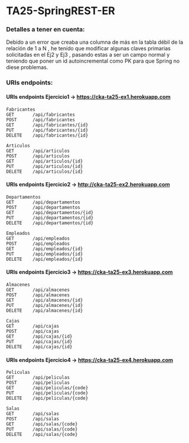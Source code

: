 # TA25-SpringREST-ER
### Detalles a tener en cuenta:

Debido a un error que creaba una columna de más en la tabla débil de la relación de 1 a N , he tenido que modificar algunas claves primarias solicitadas en el Ej2 y Ej3 , pasando estas a ser un campo normal y teniendo que poner un id autoincremental como PK para que Spring no diese problemas.

### URIs endpoints:
#### URIs endpoints Ejercicio1  -> https://cka-ta25-ex1.herokuapp.com
```
Fabricantes
GET       /api/fabricantes
POST      /api/fabricantes
GET       /api/fabricantes/{id}
PUT       /api/fabricantes/{id}
DELETE    /api/fabricantes/{id}

Articulos
GET       /api/articulos
POST      /api/articulos
GET       /api/articulos/{id}
PUT       /api/articulos/{id}
DELETE    /api/articulos/{id}
```
#### URIs endpoints Ejercicio2 -> http://cka-ta25-ex2.herokuapp.com
```
Departamentos
GET       /api/departamentos
POST      /api/departamentos
GET       /api/departamentos/{id}
PUT       /api/departamentos/{id}
DELETE    /api/departamentos/{id}

Empleados
GET       /api/empleados
POST      /api/empleados
GET       /api/empleados/{id}
PUT       /api/empleados/{id}
DELETE    /api/empleados/{id}
```
#### URIs endpoints Ejercicio3 -> https://cka-ta25-ex3.herokuapp.com
```
Almacenes
GET       /api/almacenes
POST      /api/almacenes
GET       /api/almacenes/{id}
PUT       /api/almacenes/{id}
DELETE    /api/almacenes/{id}

Cajas
GET       /api/cajas
POST      /api/cajas
GET       /api/cajas/{id}
PUT       /api/cajas/{id}
DELETE    /api/cajas/{id}
```
#### URIs endpoints Ejercicio4 -> https://cka-ta25-ex4.herokuapp.com
```
Peliculas
GET       /api/peliculas
POST      /api/peliculas
GET       /api/peliculas/{code}
PUT       /api/peliculas/{code}
DELETE    /api/peliculas/{code}

Salas
GET       /api/salas
POST      /api/salas
GET       /api/salas/{code}
PUT       /api/salas/{code}
DELETE    /api/salas/{code}
```
